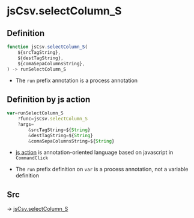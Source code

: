 # jsCsv.selectColumn_S

## Definition

```js.js
function jsCsv.selectColumn_S(
	${srcTagString},
	${destTagString},
	${comaSepaColumnsString},
) -> runSelectColumn_S
```

- The `run` prefix annotation is a process annotation
## Definition by js action

```js.js
var=runSelectColumn_S
	?func=jsCsv.selectColumn_S
	?args=
		&srcTagString=${String}
		&destTagString=${String}
		&comaSepaColumnsString=${String}
```

- [js action](#) is annotation-oriented language based on javascript in `CommandClick`

- The `run` prefix definition on `var` is a process annotation, not a variable definition

## Src

-> [jsCsv.selectColumn_S](https://github.com/puutaro/CommandClick/blob/master/app/src/main/java/com/puutaro/commandclick/fragment_lib/terminal_fragment/js_interface/JsCsv.kt#L369)


